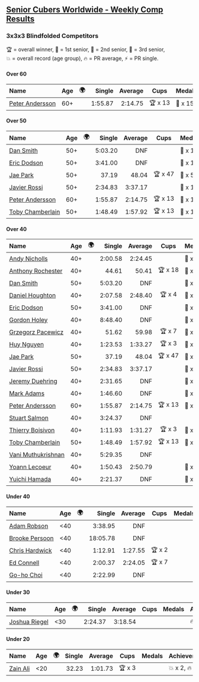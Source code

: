 <style>table {white-space: nowrap;}</style>
<link rel="stylesheet" type="text/css" href="/scw-comp/css/flags.css" />

## [Senior Cubers Worldwide - Weekly Comp Results](/scw-comp/results/)
### 3x3x3 Blindfolded Competitors

<span style="white-space: nowrap;">🏆 = overall winner</span>, <span style="white-space: nowrap;">🥇 = 1st senior</span>, <span style="white-space: nowrap;">🥈 = 2nd senior</span>, <span style="white-space: nowrap;">🥉 = 3rd senior</span>, <span style="white-space: nowrap;">💥 = overall record (age group)</span>, <span style="white-space: nowrap;">🔥 = PR average</span>, <span style="white-space: nowrap;">⚡ = PR single</span>.

#### Over 60

| Name | Age | 🌍 | Single | Average | Cups | Medals | Achievements |
| :-- | :--: | :--: | --: | --: | :--: | :-- | :-- |
| [Peter Andersson](../../persons/peter_andersson/333bf.md) | 60+ | <i class="flag flag-SE" /> | 1:55.87 | 2:14.75 | 🏆 x 13 | 🥇 x 15, 🥈 x 12, 🥉 x 6 | 💥 x 8, 🔥 x 3, ⚡ x 7 |

#### Over 50

| Name | Age | 🌍 | Single | Average | Cups | Medals | Achievements |
| :-- | :--: | :--: | --: | --: | :--: | :-- | :-- |
| [Dan Smith](../../persons/dan_smith/333bf.md) | 50+ | <i class="flag flag-US" /> | 5:03.20 | DNF |  | 🥉 x 1 | ⚡ x 3 |
| [Eric Dodson](../../persons/eric_dodson/333bf.md) | 50+ | <i class="flag flag-US" /> | 3:41.00 | DNF |  | 🥉 x 1 | ⚡ x 1 |
| [Jae Park](../../persons/jae_park/333bf.md) | 50+ | <i class="flag flag-US" /> | 37.19 | 48.04 | 🏆 x 47 | 🥇 x 50, 🥈 x 1 | 💥 x 12, 🔥 x 3, ⚡ x 10 |
| [Javier Rossi](../../persons/javier_rossi/333bf.md) | 50+ | <i class="flag flag-AR" /> | 2:34.83 | 3:37.17 |  | 🥇 x 1, 🥈 x 2, 🥉 x 7 | 🔥 x 2, ⚡ x 5 |
| [Peter Andersson](../../persons/peter_andersson/333bf.md) | 60+ | <i class="flag flag-SE" /> | 1:55.87 | 2:14.75 | 🏆 x 13 | 🥇 x 15, 🥈 x 12, 🥉 x 6 | 💥 x 8, 🔥 x 3, ⚡ x 7 |
| [Toby Chamberlain](../../persons/toby_chamberlain/333bf.md) | 50+ | <i class="flag flag-AU" /> | 1:48.49 | 1:57.92 | 🏆 x 13 | 🥇 x 14, 🥈 x 12, 🥉 x 2 | 🔥 x 3, ⚡ x 9 |

#### Over 40

| Name | Age | 🌍 | Single | Average | Cups | Medals | Achievements |
| :-- | :--: | :--: | --: | --: | :--: | :-- | :-- |
| [Andy Nicholls](../../persons/andy_nicholls/333bf.md) | 40+ | <i class="flag flag-GB" /> | 2:00.58 | 2:24.45 |  | 🥈 x 2, 🥉 x 2 | 🔥 x 1, ⚡ x 1 |
| [Anthony Rochester](../../persons/anthony_rochester/333bf.md) | 40+ | <i class="flag flag-AU" /> | 44.61 | 50.41 | 🏆 x 18 | 🥇 x 19, 🥈 x 18, 🥉 x 8 | 🔥 x 3, ⚡ x 7 |
| [Dan Smith](../../persons/dan_smith/333bf.md) | 50+ | <i class="flag flag-US" /> | 5:03.20 | DNF |  | 🥉 x 1 | ⚡ x 3 |
| [Daniel Houghton](../../persons/daniel_houghton/333bf.md) | 40+ | <i class="flag flag-CH" /> | 2:07.58 | 2:48.40 | 🏆 x 4 | 🥇 x 4, 🥈 x 3, 🥉 x 6 | 🔥 x 2, ⚡ x 6 |
| [Eric Dodson](../../persons/eric_dodson/333bf.md) | 50+ | <i class="flag flag-US" /> | 3:41.00 | DNF |  | 🥉 x 1 | ⚡ x 1 |
| [Gordon Holey](../../persons/gordon_holey/333bf.md) | 40+ | <i class="flag flag-US" /> | 8:48.40 | DNF |  | 🥈 x 1, 🥉 x 1 | ⚡ x 2 |
| [Grzegorz Pacewicz](../../persons/grzegorz_pacewicz/333bf.md) | 40+ | <i class="flag flag-PL" /> | 51.62 | 59.98 | 🏆 x 7 | 🥇 x 7, 🥈 x 11, 🥉 x 3 | 🔥 x 2, ⚡ x 5 |
| [Huy Nguyen](../../persons/huy_nguyen/333bf.md) | 40+ | <i class="flag flag-CA" /> | 1:23.53 | 1:33.27 | 🏆 x 3 | 🥇 x 3, 🥈 x 15, 🥉 x 14 | 🔥 x 7, ⚡ x 6 |
| [Jae Park](../../persons/jae_park/333bf.md) | 50+ | <i class="flag flag-US" /> | 37.19 | 48.04 | 🏆 x 47 | 🥇 x 50, 🥈 x 1 | 💥 x 12, 🔥 x 3, ⚡ x 10 |
| [Javier Rossi](../../persons/javier_rossi/333bf.md) | 50+ | <i class="flag flag-AR" /> | 2:34.83 | 3:37.17 |  | 🥇 x 1, 🥈 x 2, 🥉 x 7 | 🔥 x 2, ⚡ x 5 |
| [Jeremy Duehring](../../persons/jeremy_duehring/333bf.md) | 40+ | <i class="flag flag-US" /> | 2:31.65 | DNF |  | 🥉 x 1 | ⚡ x 3 |
| [Mark Adams](../../persons/mark_adams/333bf.md) | 40+ | <i class="flag flag-GB" /> | 1:46.60 | DNF |  | 🥉 x 1 | ⚡ x 1 |
| [Peter Andersson](../../persons/peter_andersson/333bf.md) | 60+ | <i class="flag flag-SE" /> | 1:55.87 | 2:14.75 | 🏆 x 13 | 🥇 x 15, 🥈 x 12, 🥉 x 6 | 💥 x 8, 🔥 x 3, ⚡ x 7 |
| [Stuart Salmon](../../persons/stuart_salmon/333bf.md) | 40+ | <i class="flag flag-GB" /> | 3:24.37 | DNF |  |  | ⚡ x 1 |
| [Thierry Boisivon](../../persons/thierry_boisivon/333bf.md) | 40+ | <i class="flag flag-FR" /> | 1:11.93 | 1:31.27 | 🏆 x 3 | 🥇 x 3, 🥈 x 9, 🥉 x 4 | 🔥 x 3, ⚡ x 2 |
| [Toby Chamberlain](../../persons/toby_chamberlain/333bf.md) | 50+ | <i class="flag flag-AU" /> | 1:48.49 | 1:57.92 | 🏆 x 13 | 🥇 x 14, 🥈 x 12, 🥉 x 2 | 🔥 x 3, ⚡ x 9 |
| [Vani Muthukrishnan](../../persons/vani_muthukrishnan/333bf.md) | 40+ | <i class="flag flag-IN" /> | 5:29.35 | DNF |  |  | ⚡ x 1 |
| [Yoann Lecoeur](../../persons/yoann_lecoeur/333bf.md) | 40+ | <i class="flag flag-FR" /> | 1:50.43 | 2:50.79 |  | 🥈 x 1, 🥉 x 1 | 🔥 x 1, ⚡ x 3 |
| [Yuichi Hamada](../../persons/yuichi_hamada/333bf.md) | 40+ | <i class="flag flag-JP" /> | 2:21.37 | DNF |  | 🥉 x 1 | ⚡ x 1 |

#### Under 40

| Name | Age | 🌍 | Single | Average | Cups | Medals | Achievements |
| :-- | :--: | :--: | --: | --: | :--: | :-- | :-- |
| [Adam Robson](../../persons/adam_robson/333bf.md) | <40 | <i class="flag flag-GB" /> | 3:38.95 | DNF |  |  | ⚡ x 1 |
| [Brooke Persoon](../../persons/brooke_persoon/333bf.md) | <40 | <i class="flag flag-US" /> | 18:05.78 | DNF |  |  | ⚡ x 1 |
| [Chris Hardwick](../../persons/chris_hardwick/333bf.md) | <40 | <i class="flag flag-US" /> | 1:12.91 | 1:27.55 | 🏆 x 2 |  | 🔥 x 6, ⚡ x 6 |
| [Ed Connell](../../persons/ed_connell/333bf.md) | <40 | <i class="flag flag-IE" /> | 2:00.37 | 2:24.05 | 🏆 x 7 |  | 🔥 x 4, ⚡ x 8 |
| [Go-ho Choi](../../persons/go_ho_choi/333bf.md) | <40 | <i class="flag flag-KR" /> | 2:22.99 | DNF |  |  | ⚡ x 1 |

#### Under 30

| Name | Age | 🌍 | Single | Average | Cups | Medals | Achievements |
| :-- | :--: | :--: | --: | --: | :--: | :-- | :-- |
| [Joshua Riegel](../../persons/joshua_riegel/333bf.md) | <30 | <i class="flag flag-US" /> | 2:24.37 | 3:18.54 |  |  | 🔥 x 1, ⚡ x 6 |

#### Under 20

| Name | Age | 🌍 | Single | Average | Cups | Medals | Achievements |
| :-- | :--: | :--: | --: | --: | :--: | :-- | :-- |
| [Zain Ali](../../persons/zain_ali/333bf.md) | <20 | <i class="flag flag-IN" /> | 32.23 | 1:01.73 | 🏆 x 3 |  | 💥 x 2, 🔥 x 1, ⚡ x 3 |


<!-- Global site tag (gtag.js) - Google Analytics -->
<script async src="https://www.googletagmanager.com/gtag/js?id=UA-86348435-3"></script>
<script>window.dataLayer = window.dataLayer || []; function gtag() {dataLayer.push(arguments);} gtag('js', new Date()); gtag('config', 'UA-86348435-3');</script>
